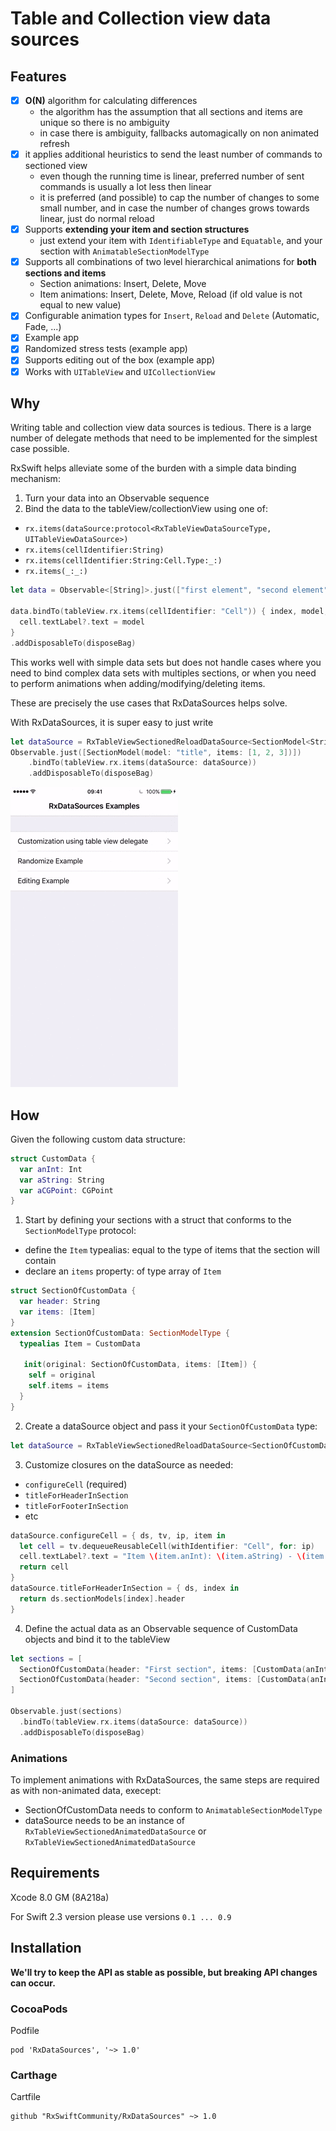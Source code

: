 Table and Collection view data sources
======================================

## Features

- [x] **O(N)** algorithm for calculating differences
  - the algorithm has the assumption that all sections and items are unique so there is no ambiguity
  - in case there is ambiguity, fallbacks automagically on non animated refresh
- [x] it applies additional heuristics to send the least number of commands to sectioned view
  - even though the running time is linear, preferred number of sent commands is usually a lot less then linear
  - it is preferred (and possible) to cap the number of changes to some small number, and in case the number of changes grows towards linear, just do normal reload
- [x] Supports **extending your item and section structures**
  - just extend your item with `IdentifiableType` and `Equatable`, and your section with `AnimatableSectionModelType`
- [x] Supports all combinations of two level hierarchical animations for **both sections and items**
  - Section animations: Insert, Delete, Move
  - Item animations: Insert, Delete, Move, Reload (if old value is not equal to new value)
- [x] Configurable animation types for `Insert`, `Reload` and `Delete` (Automatic, Fade, ...)
- [x] Example app
- [x] Randomized stress tests (example app)
- [x] Supports editing out of the box (example app)
- [x] Works with `UITableView` and `UICollectionView`

## Why
Writing table and collection view data sources is tedious. There is a large number of delegate methods that need to be implemented for the simplest case possible.

RxSwift helps alleviate some of the burden with a simple data binding mechanism:
1) Turn your data into an Observable sequence
2) Bind the data to the tableView/collectionView using one of:
  - `rx.items(dataSource:protocol<RxTableViewDataSourceType, UITableViewDataSource>)`
  - `rx.items(cellIdentifier:String)`
  - `rx.items(cellIdentifier:String:Cell.Type:_:)`
  - `rx.items(_:_:)`

```swift
let data = Observable<[String]>.just(["first element", "second element", "third element"])

data.bindTo(tableView.rx.items(cellIdentifier: "Cell")) { index, model, cell in
  cell.textLabel?.text = model
}
.addDisposableTo(disposeBag)
```

This works well with simple data sets but does not handle cases where you need to bind complex data sets with multiples sections, or when you need to perform animations when adding/modifying/deleting items.  

These are precisely the use cases that RxDataSources helps solve.

With RxDataSources, it is super easy to just write

```swift
let dataSource = RxTableViewSectionedReloadDataSource<SectionModel<String, Int>>()
Observable.just([SectionModel(model: "title", items: [1, 2, 3])])
    .bindTo(tableView.rx.items(dataSource: dataSource))
    .addDisposableTo(disposeBag)
```
![RxDataSources example app](https://raw.githubusercontent.com/kzaher/rxswiftcontent/rxdatasources/RxDataSources.gif)

## How
Given the following custom data structure:
```swift
struct CustomData {
  var anInt: Int
  var aString: String
  var aCGPoint: CGPoint
}
```

1) Start by defining your sections with a struct that conforms to the `SectionModelType` protocol:
  - define the `Item` typealias: equal to the type of items that the section will contain
  - declare an `items` property: of type array of `Item`

```swift
struct SectionOfCustomData {
  var header: String    
  var items: [Item]
}
extension SectionOfCustomData: SectionModelType {
  typealias Item = CustomData
  
   init(original: SectionOfCustomData, items: [Item]) {
    self = original
    self.items = items
  } 
}
```

2) Create a dataSource object and pass it your `SectionOfCustomData` type:
```swift 
let dataSource = RxTableViewSectionedReloadDataSource<SectionOfCustomData>()
```

3) Customize closures on the dataSource as needed:
- `configureCell` (required)
- `titleForHeaderInSection`
- `titleForFooterInSection`
- etc

```swift 
dataSource.configureCell = { ds, tv, ip, item in
  let cell = tv.dequeueReusableCell(withIdentifier: "Cell", for: ip)
  cell.textLabel?.text = "Item \(item.anInt): \(item.aString) - \(item.aCGPoint.x):\(item.aCGPoint.y)"
  return cell
}
dataSource.titleForHeaderInSection = { ds, index in
  return ds.sectionModels[index].header
}
```

4) Define the actual data as an Observable sequence of CustomData objects and bind it to the tableView
```swift 
let sections = [
  SectionOfCustomData(header: "First section", items: [CustomData(anInt: 0, aString: "zero", aCGPoint: CGPoint.zero), CustomData(anInt: 1, aString: "one", aCGPoint: CGPoint(x: 1, y: 1)) ]),
  SectionOfCustomData(header: "Second section", items: [CustomData(anInt: 2, aString: "two", aCGPoint: CGPoint(x: 2, y: 2)), CustomData(anInt: 3, aString: "three", aCGPoint: CGPoint(x: 3, y: 3)) ])
]

Observable.just(sections)
  .bindTo(tableView.rx.items(dataSource: dataSource))
  .addDisposableTo(disposeBag)
```


### Animations
To implement animations with RxDataSources, the same steps are required as with non-animated data, execept:
- SectionOfCustomData needs to conform to `AnimatableSectionModelType`
- dataSource needs to be an instance of `RxTableViewSectionedAnimatedDataSource` or `RxTableViewSectionedAnimatedDataSource`


## Requirements

Xcode 8.0 GM (8A218a)

For Swift 2.3 version please use versions `0.1 ... 0.9`

## Installation

**We'll try to keep the API as stable as possible, but breaking API changes can occur.**

### CocoaPods

Podfile
```
pod 'RxDataSources', '~> 1.0'
```

### Carthage

Cartfile
```
github "RxSwiftCommunity/RxDataSources" ~> 1.0
```

